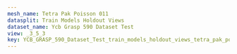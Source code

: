 ```yaml
---
mesh_name: Tetra Pak Poisson 011
datasplit: Train Models Holdout Views
dataset_name: Ycb Grasp 590 Dataset Test
view: _3_5_3
key: YCB_GRASP_590_Dataset_Test_train_models_holdout_views_tetra_pak_poisson_011__3_5_3
---
```

